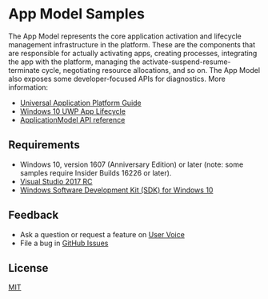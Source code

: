 # App Model Samples
The App Model represents the core application activation and lifecycle management infrastructure in the platform. These are the components that are responsible for actually activating apps, creating processes, integrating the app with the platform, managing the activate-suspend-resume-terminate cycle, negotiating resource allocations, and so on. The App Model also exposes some developer-focused APIs for diagnostics.
More information:
- [Universal Application Platform Guide](https://msdn.microsoft.com/en-us/windows/uwp/get-started/universal-application-platform-guide)
- [Windows 10 UWP App Lifecycle](https://docs.microsoft.com/en-us/windows/uwp/launch-resume/app-lifecycle)
- [ApplicationModel API reference](https://docs.microsoft.com/en-us/uwp/api/windows.applicationmodel)
## Requirements
- Windows 10, version 1607 (Anniversary Edition) or later (note: some samples require Insider Builds 16226 or later).
- [Visual Studio 2017 RC](https://www.visualstudio.com/downloads/#visual-studio-community-2017-rc)
- [Windows Software Development Kit (SDK) for Windows 10](https://developer.microsoft.com/en-us/windows/downloads/windows-10-sdk)
## Feedback
- Ask a question or request a feature on [User Voice](https://wpdev.uservoice.com/forums/110705-universal-windows-platform/)
- File a bug in [GitHub Issues](https://github.com/Microsoft/AppModelSamples/issues)
## License
[MIT](https://github.com/Microsoft/AppModelSamples/blob/master/LICENSE)
